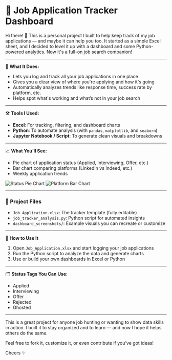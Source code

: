 # 📌 Job Application Tracker Dashboard

Hi there! 👋 This is a personal project I built to help keep track of my job applications — and maybe it can help you too. It started as a simple Excel sheet, and I decided to level it up with a dashboard and some Python-powered analytics. Now it's a full-on job search companion!

---

🔧 **What It Does:**
- Lets you log and track all your job applications in one place
- Gives you a clear view of where you're applying and how it's going
- Automatically analyzes trends like response time, success rate by platform, etc.
- Helps spot what's working and what’s not in your job search

---

🛠 **Tools I Used:**
- **Excel**: For tracking, filtering, and dashboard charts
- **Python**: To automate analysis (with `pandas`, `matplotlib`, and `seaborn`)
- **Jupyter Notebook / Script**: To generate clean visuals and breakdowns

---

📈 **What You’ll See:**
- Pie chart of application status (Applied, Interviewing, Offer, etc.)
- Bar chart comparing platforms (LinkedIn vs Indeed, etc.)
- Weekly application trends

![Status Pie Chart](dashboard_screenshots/status_pie.png)
![Platform Bar Chart](dashboard_screenshots/platform_success.png)

---

### 📂 Project Files
- `Job_Application.xlsx`: The tracker template (fully editable)
- `job_tracker_analysis.py`: Python script for automated insights
- `dashboard_screenshots/`: Example visuals you can recreate or customize

---

🚀 **How to Use It**
1. Open `Job_Application.xlsx` and start logging your job applications
2. Run the Python script to analyze the data and generate charts
3. Use or build your own dashboards in Excel or Python

---

🗂 **Status Tags You Can Use:**
- Applied
- Interviewing
- Offer
- Rejected
- Ghosted

---

This is a great project for anyone job hunting or wanting to show data skills in action. I built it to stay organized and to learn — and now I hope it helps others do the same.

Feel free to fork it, customize it, or even contribute if you’ve got ideas!

Cheers ✨
